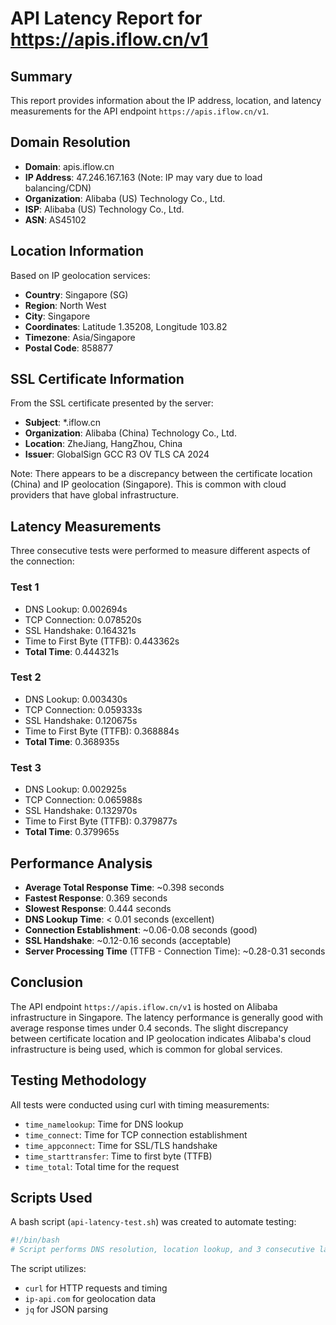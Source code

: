 # API Latency Report for https://apis.iflow.cn/v1

## Summary
This report provides information about the IP address, location, and latency measurements for the API endpoint `https://apis.iflow.cn/v1`.

## Domain Resolution
- **Domain**: apis.iflow.cn
- **IP Address**: 47.246.167.163 (Note: IP may vary due to load balancing/CDN)
- **Organization**: Alibaba (US) Technology Co., Ltd.
- **ISP**: Alibaba (US) Technology Co., Ltd.
- **ASN**: AS45102

## Location Information
Based on IP geolocation services:
- **Country**: Singapore (SG)
- **Region**: North West
- **City**: Singapore
- **Coordinates**: Latitude 1.35208, Longitude 103.82
- **Timezone**: Asia/Singapore
- **Postal Code**: 858877

## SSL Certificate Information
From the SSL certificate presented by the server:
- **Subject**: *.iflow.cn
- **Organization**: Alibaba (China) Technology Co., Ltd.
- **Location**: ZheJiang, HangZhou, China
- **Issuer**: GlobalSign GCC R3 OV TLS CA 2024

Note: There appears to be a discrepancy between the certificate location (China) and IP geolocation (Singapore). This is common with cloud providers that have global infrastructure.

## Latency Measurements
Three consecutive tests were performed to measure different aspects of the connection:

### Test 1
- DNS Lookup: 0.002694s
- TCP Connection: 0.078520s
- SSL Handshake: 0.164321s
- Time to First Byte (TTFB): 0.443362s
- **Total Time**: 0.444321s

### Test 2
- DNS Lookup: 0.003430s
- TCP Connection: 0.059333s
- SSL Handshake: 0.120675s
- Time to First Byte (TTFB): 0.368884s
- **Total Time**: 0.368935s

### Test 3
- DNS Lookup: 0.002925s
- TCP Connection: 0.065988s
- SSL Handshake: 0.132970s
- Time to First Byte (TTFB): 0.379877s
- **Total Time**: 0.379965s

## Performance Analysis
- **Average Total Response Time**: ~0.398 seconds
- **Fastest Response**: 0.369 seconds
- **Slowest Response**: 0.444 seconds
- **DNS Lookup Time**: < 0.01 seconds (excellent)
- **Connection Establishment**: ~0.06-0.08 seconds (good)
- **SSL Handshake**: ~0.12-0.16 seconds (acceptable)
- **Server Processing Time** (TTFB - Connection Time): ~0.28-0.31 seconds

## Conclusion
The API endpoint `https://apis.iflow.cn/v1` is hosted on Alibaba infrastructure in Singapore. The latency performance is generally good with average response times under 0.4 seconds. The slight discrepancy between certificate location and IP geolocation indicates Alibaba's cloud infrastructure is being used, which is common for global services.

## Testing Methodology
All tests were conducted using curl with timing measurements:
- `time_namelookup`: Time for DNS lookup
- `time_connect`: Time for TCP connection establishment
- `time_appconnect`: Time for SSL/TLS handshake
- `time_starttransfer`: Time to first byte (TTFB)
- `time_total`: Total time for the request

## Scripts Used
A bash script (`api-latency-test.sh`) was created to automate testing:
```bash
#!/bin/bash
# Script performs DNS resolution, location lookup, and 3 consecutive latency tests
```

The script utilizes:
- `curl` for HTTP requests and timing
- `ip-api.com` for geolocation data
- `jq` for JSON parsing
